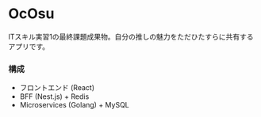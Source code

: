 # OcOsu
ITスキル実習1の最終課題成果物。自分の推しの魅力をただひたすらに共有するアプリです。


### 構成
+ フロントエンド (React)
+ BFF (Nest.js) + Redis
+ Microservices (Golang) + MySQL

